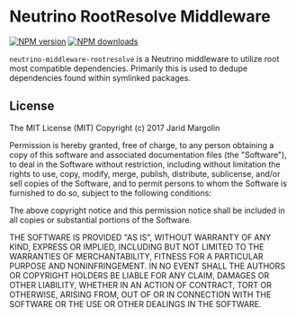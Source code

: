 # Neutrino RootResolve Middleware
[![NPM version][npm-image]][npm-url] [![NPM downloads][npm-downloads]][npm-url]

`neutrino-middleware-rootresolve` is a Neutrino middleware to utilize root most compatible dependencies. Primarily this is used to dedupe dependencies found within symlinked packages.

[npm-image]: https://img.shields.io/npm/v/neutrino-middleware-rootresolve.svg
[npm-downloads]: https://img.shields.io/npm/dt/neutrino-middleware-rootresolve.svg
[npm-url]: https://npmjs.org/package/neutrino-middleware-rootresolve

## License

The MIT License (MIT) Copyright (c) 2017 Jarid Margolin

Permission is hereby granted, free of charge, to any person obtaining a copy of this software and associated documentation files (the "Software"), to deal in the Software without restriction, including without limitation the rights to use, copy, modify, merge, publish, distribute, sublicense, and/or sell copies of the Software, and to permit persons to whom the Software is furnished to do so, subject to the following conditions:

The above copyright notice and this permission notice shall be included in all copies or substantial portions of the Software.

THE SOFTWARE IS PROVIDED "AS IS", WITHOUT WARRANTY OF ANY KIND, EXPRESS OR IMPLIED, INCLUDING BUT NOT LIMITED TO THE WARRANTIES OF MERCHANTABILITY, FITNESS FOR A PARTICULAR PURPOSE AND NONINFRINGEMENT. IN NO EVENT SHALL THE AUTHORS OR COPYRIGHT HOLDERS BE LIABLE FOR ANY CLAIM, DAMAGES OR OTHER LIABILITY, WHETHER IN AN ACTION OF CONTRACT, TORT OR OTHERWISE, ARISING FROM, OUT OF OR IN CONNECTION WITH THE SOFTWARE OR THE USE OR OTHER DEALINGS IN THE SOFTWARE.
